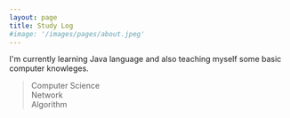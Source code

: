 ```yaml
---
layout: page
title: Study Log
#image: '/images/pages/about.jpeg'
---
```


I'm currently learning Java language and also teaching myself some basic computer knowleges.
> Computer Science  
> Network  
> Algorithm